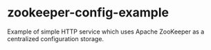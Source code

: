 zookeeper-config-example
========================

Example of simple HTTP service which uses Apache ZooKeeper as a centralized configuration storage.
